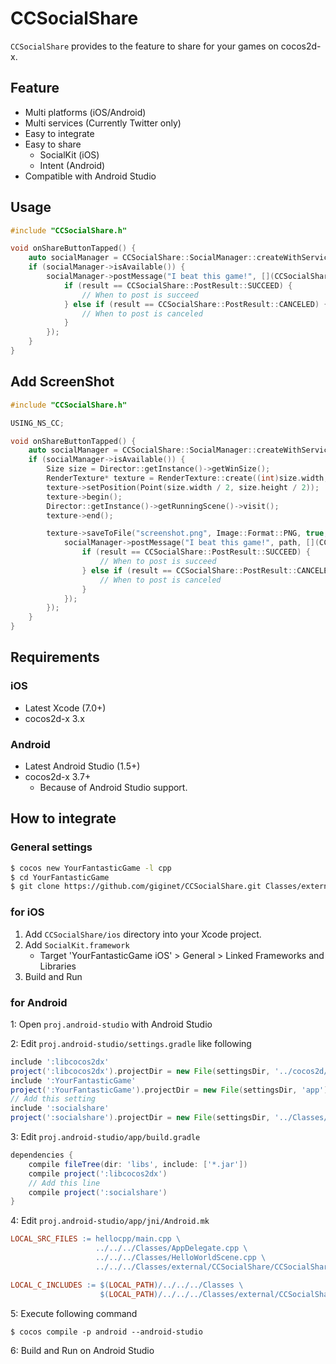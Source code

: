 # CCSocialShare

`CCSocialShare` provides to the feature to share for your games on cocos2d-x.

## Feature

- Multi platforms (iOS/Android)
- Multi services (Currently Twitter only)
- Easy to integrate
- Easy to share
    - SocialKit (iOS)
    - Intent (Android)
- Compatible with Android Studio

## Usage

```cpp
#include "CCSocialShare.h"

void onShareButtonTapped() {
    auto socialManager = CCSocialShare::SocialManager::createWithService(CCSocialShare::Service::TWITTER);
    if (socialManager->isAvailable()) {
        socialManager->postMessage("I beat this game!", [](CCSocialShare::PostResult result) {
            if (result == CCSocialShare::PostResult::SUCCEED) {
                // When to post is succeed
            } else if (result == CCSocialShare::PostResult::CANCELED) {
                // When to post is canceled
            }
        });
    }
}
```

## Add ScreenShot

```cpp
#include "CCSocialShare.h"

USING_NS_CC;

void onShareButtonTapped() {
    auto socialManager = CCSocialShare::SocialManager::createWithService(CCSocialShare::Service::TWITTER);
    if (socialManager->isAvailable()) {
        Size size = Director::getInstance()->getWinSize();
        RenderTexture* texture = RenderTexture::create((int)size.width, (int)size.height);
        texture->setPosition(Point(size.width / 2, size.height / 2));
        texture->begin();
        Director::getInstance()->getRunningScene()->visit();
        texture->end();

        texture->saveToFile("screenshot.png", Image::Format::PNG, true, [&](RenderTexture* rt, const std::string& path) {
            socialManager->postMessage("I beat this game!", path, [](CCSocialShare::PostResult result) {
                if (result == CCSocialShare::PostResult::SUCCEED) {
                    // When to post is succeed
                } else if (result == CCSocialShare::PostResult::CANCELED) {
                    // When to post is canceled
                }
            });
        });
    }
}
```

## Requirements

### iOS

- Latest Xcode (7.0+)
- cocos2d-x 3.x

### Android

- Latest Android Studio (1.5+)
- cocos2d-x 3.7+
    - Because of Android Studio support.

## How to integrate

### General settings

```sh
$ cocos new YourFantasticGame -l cpp
$ cd YourFantasticGame
$ git clone https://github.com/giginet/CCSocialShare.git Classes/external/CCSocialShare
```

### for iOS

1. Add `CCSocialShare/ios` directory into your Xcode project.
2. Add `SocialKit.framework`
    - Target 'YourFantasticGame iOS' > General > Linked Frameworks and Libraries
3. Build and Run

### for Android

1: Open `proj.android-studio` with Android Studio

2: Edit `proj.android-studio/settings.gradle` like following

```gradle
include ':libcocos2dx'
project(':libcocos2dx').projectDir = new File(settingsDir, '../cocos2d/cocos/platform/android/libcocos2dx')
include ':YourFantasticGame'
project(':YourFantasticGame').projectDir = new File(settingsDir, 'app')
// Add this setting
include ':socialshare'
project(':socialshare').projectDir = new File(settingsDir, '../Classes/external/CCSocialShare/CCSocialShare/android')
```

3: Edit `proj.android-studio/app/build.gradle`

```gradle
dependencies {
    compile fileTree(dir: 'libs', include: ['*.jar'])
    compile project(':libcocos2dx')
    // Add this line
    compile project(':socialshare')
}
```

4: Edit `proj.android-studio/app/jni/Android.mk`

```makefile
LOCAL_SRC_FILES := hellocpp/main.cpp \
                   ../../../Classes/AppDelegate.cpp \
                   ../../../Classes/HelloWorldScene.cpp \
                   ../../../Classes/external/CCSocialShare/CCSocialShare/android/SocialManager.cpp

LOCAL_C_INCLUDES := $(LOCAL_PATH)/../../../Classes \
                    $(LOCAL_PATH)/../../../Classes/external/CCSocialShare/CCSocialShare
```

5: Execute following command

```shell
$ cocos compile -p android --android-studio
```

6: Build and Run on Android Studio
